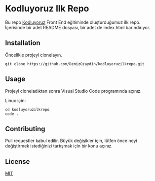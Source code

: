 # Kodluyoruz Ilk Repo

Bu repo [Kodluyoruz](https://www.kodluyoruz.org/) Front End eğitiminde oluşturduğumuz ilk repo. İçerisinde bir adet README dosyası, bir adet de index.html barındırıyor. 

## Installation

Öncelikle projeyi clonelayın. 

```
git clone https://github.com/DenizOzaydin/kodluyoruzilkrepo.git
```

## Usage

Projeyi cloneladıktan sonra Visual Studio Code programında açınız. 

Linux için: 

```
cd kodluyoruzilkrepo
code .
```


## Contributing

Pull requestler kabul edilir. Büyük değişikler için, lütfen önce neyi değiştirmek istediğinizi tartışmak için bir konu açınız. 

## License 

[MIT](LICENSE)
